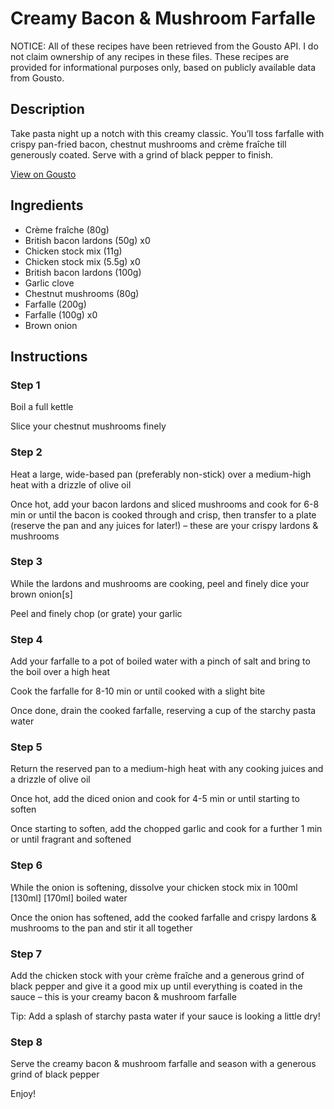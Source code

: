 # Creamy Bacon & Mushroom Farfalle

NOTICE: All of these recipes have been retrieved from the Gousto API. I do not claim ownership of any recipes in these files. These recipes are provided for informational purposes only, based on publicly available data from Gousto.

## Description

Take pasta night up a notch with this creamy classic. You’ll toss farfalle with crispy pan-fried bacon, chestnut mushrooms and crème fraîche till generously coated. Serve with a grind of black pepper to finish.

[View on Gousto](https://www.gousto.co.uk/recipes/cookbook/creamy-bacon-mushroom-pasta)

## Ingredients

- Crème fraîche (80g)
- British bacon lardons (50g) x0
- Chicken stock mix (11g)
- Chicken stock mix (5.5g) x0
- British bacon lardons (100g)
- Garlic clove
- Chestnut mushrooms (80g)
- Farfalle (200g)
- Farfalle (100g) x0
- Brown onion

## Instructions


### Step 1

Boil a full kettle

Slice your chestnut mushrooms finely


### Step 2

Heat a large, wide-based pan (preferably non-stick) over a medium-high heat with a drizzle of olive oil

Once hot, add your bacon lardons and sliced mushrooms and cook for 6-8 min or until the bacon is cooked through and crisp, then transfer to a plate (reserve the pan and any juices for later!) – these are your crispy lardons & mushrooms


### Step 3

While the lardons and mushrooms are cooking, peel and finely dice your brown onion[s]

Peel and finely chop (or grate) your garlic


### Step 4

Add your farfalle to a pot of boiled water with a pinch of salt and bring to the boil over a high heat

Cook the farfalle for 8-10 min or until cooked with a slight bite

Once done, drain the cooked farfalle, reserving a cup of the starchy pasta water


### Step 5

Return the reserved pan to a medium-high heat with any cooking juices and a drizzle of olive oil

Once hot, add the diced onion and cook for 4-5 min or until starting to soften

Once starting to soften, add the chopped garlic and cook for a further 1 min or until fragrant and softened


### Step 6

While the onion is softening, dissolve your chicken stock mix in 100ml <span class="text-purple">[130ml]</span> <span class="text-danger">[170ml]</span> boiled water

Once the onion has softened, add the cooked farfalle and crispy lardons & mushrooms to the pan and stir it all together


### Step 7

Add the chicken stock with your crème fraîche and a generous grind of black pepper and give it a good mix up until everything is coated in the sauce – this is your creamy bacon & mushroom farfalle

Tip: Add a splash of starchy pasta water if your sauce is looking a little dry!

### Step 8

Serve the creamy bacon & mushroom farfalle and season with a generous grind of black pepper

Enjoy!


